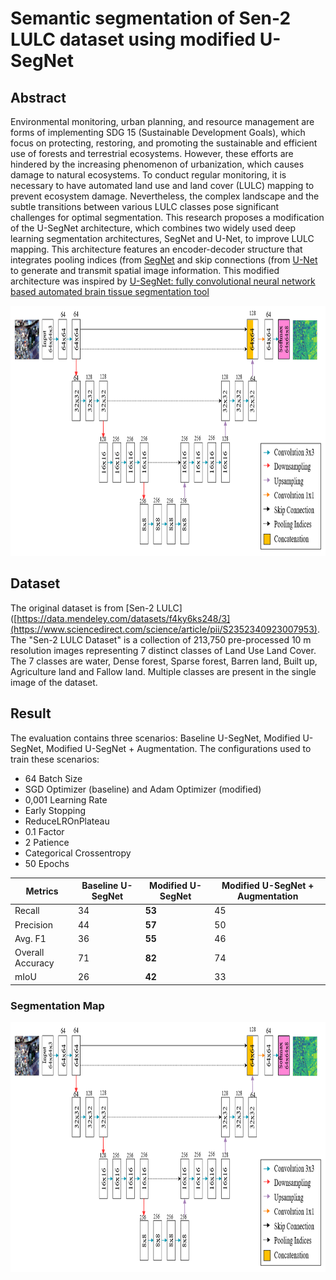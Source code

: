 # Semantic segmentation of Sen-2 LULC dataset using modified U-SegNet

## Abstract
Environmental monitoring, urban planning, and resource management are forms of implementing SDG 15 (Sustainable Development Goals), which focus on protecting, restoring, and promoting the sustainable and efficient use of forests and terrestrial ecosystems. However, these efforts are hindered by the increasing phenomenon of urbanization, which causes damage to natural ecosystems. To conduct regular monitoring, it is necessary to have automated land use and land cover (LULC) mapping to prevent ecosystem damage. Nevertheless, the complex landscape and the subtle transitions between various LULC classes pose significant challenges for optimal segmentation. This research proposes a modification of the U-SegNet architecture, which combines two widely used deep learning segmentation architectures, SegNet and U-Net, to improve LULC mapping. This architecture features an encoder-decoder structure that integrates pooling indices (from [SegNet](https://arxiv.org/pdf/1511.00561v3) and skip connections (from [U-Net](https://arxiv.org/pdf/1505.04597) to generate and transmit spatial image information. This modified architecture was inspired by [U-SegNet: fully convolutional neural network based automated brain tissue segmentation tool](https://arxiv.org/pdf/1806.04429)

<p align="center">
  <img width="800" height="400" src="img/architecture_modified.png">
</p>
<!-- ![img/architecture_modified.png](img/architecture_modified.png) -->

## Dataset
The original dataset is from [Sen-2 LULC]([https://data.mendeley.com/datasets/f4ky6ks248/3](https://www.sciencedirect.com/science/article/pii/S2352340923007953). The "Sen-2 LULC Dataset" is a collection of 213,750 pre-processed 10 m resolution images representing 7 distinct classes of Land Use Land Cover. The 7 classes are water, Dense forest, Sparse forest, Barren land, Built up, Agriculture land and Fallow land. Multiple classes are present in the  single image of the dataset. 

## Result
The evaluation contains three scenarios: Baseline U-SegNet, Modified U-SegNet, Modified U-SegNet + Augmentation. The configurations used to train these scenarios:
* 64 Batch Size
* SGD Optimizer (baseline) and Adam Optimizer (modified)
* 0,001 Learning Rate
* Early Stopping
* ReduceLROnPlateau
* 0.1 Factor
* 2 Patience
* Categorical Crossentropy
* 50 Epochs

| Metrics | Baseline U-SegNet | Modified U-SegNet | Modified U-SegNet + Augmentation |
| ---------------- | ----------------- | ----------------- | -------------------------------- |
| Recall | 34 | **53** | 45 |
| Precision | 44 | **57** | 50 |
| Avg. F1 | 36 | **55** | 46 |
| Overall Accuracy | 71 | **82** | 74 |
| mIoU | 26 | **42** | 33 |

### Segmentation Map
<p align="center">
  <img width="800" height="400" src="img/architecture_modified.png">
</p>
